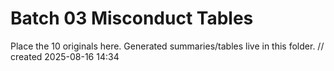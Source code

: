 # Batch 03 Misconduct Tables

Place the 10 originals here. Generated summaries/tables live in this folder.  // created 2025-08-16 14:34


